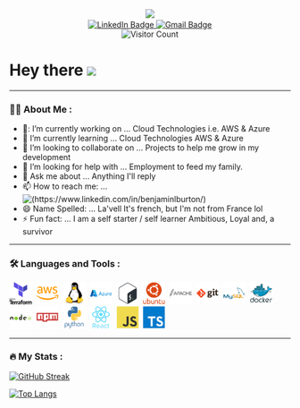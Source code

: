 <!--
**BenjaminBurton/BenjaminBurton** is a ✨ _special_ ✨ repository because its `README.md` (this file) appears on your GitHub profile.
-->

<div id="header" align="center">
<img src="https://media.giphy.com/media/3kPDmoWdBpQPNhCnUG/giphy.gif" width="100" /> 
</div>

<div id="badges" align="center">
  <a href="https://www.linkedin.com/in/benjaminlburton/">
    <img src="https://img.shields.io/badge/LinkedIn-blue?style=for-the-badge&logo=linkedin&logoColor=white" alt="LinkedIn Badge"/>
  </a>
  <a href="mailto:benjaminlburton@gmail.com">
    <img src="https://img.shields.io/badge/Gmail-red?style=for-the-badge&logo=gmail&logoColor=white" alt="Gmail Badge"/>
  </a>
</div>

<div align="center">
<img src="https://komarev.com/ghpvc/?username=BenjaminBurton&style=for-the-badge&color=blue" alt="Visitor Count" />
</div>
  
<h1>
  Hey there
  <img src="https://media.giphy.com/media/hvRJCLFzcasrR4ia7z/giphy.gif" width="30px"/>
</h1>

<!-- 
![Anurag's github stats](https://github-readme-stats.vercel.app/api?username=BenjaminBurton)
-->

---

### :man_technologist: About Me :

- 🔭: I’m currently working on ... Cloud Technologies i.e. AWS & Azure
- 🌱 I’m currently learning ... Cloud Technologies AWS & Azure
- 👯 I’m looking to collaborate on ... Projects to help me grow in my development
- 🤔 I’m looking for help with ... Employment to feed my family. 
- 💬 Ask me about ... Anything I'll reply
- 📫 How to reach me: ... ![(https://www.linkedin.com/in/benjaminlburton/)](https://img.shields.io/badge/LinkedIn-0077B5?style=for-the-badge&logo=linkedin&logoColor=white)
- 😄 Name Spelled: ... La'vell It's french, but I'm not from France lol
- ⚡ Fun fact: ... I am a self starter / self learner Ambitious, Loyal and, a survivor

---

### :hammer_and_wrench: Languages and Tools :
<div>
  <img src="https://raw.githubusercontent.com/devicons/devicon/1119b9f84c0290e0f0b38982099a2bd027a48bf1/icons/terraform/terraform-original-wordmark.svg" title="Terraform" alt="Terraform" width="40" height="40"/>&nbsp;
  <img src="https://github.com/devicons/devicon/blob/master/icons/amazonwebservices/amazonwebservices-plain-wordmark.svg" title="AWS" alt="AWS" width="40" height="40"/>&nbsp;
  <img src="https://raw.githubusercontent.com/devicons/devicon/1119b9f84c0290e0f0b38982099a2bd027a48bf1/icons/linux/linux-original.svg" title="Linux" alt="Linux" width="40" height="40"/>&nbsp;
  <img src="https://raw.githubusercontent.com/devicons/devicon/1119b9f84c0290e0f0b38982099a2bd027a48bf1/icons/azure/azure-original-wordmark.svg" title="Azure" alt="Azure" width="40" height="40"/>&nbsp;
  <img src="https://raw.githubusercontent.com/devicons/devicon/1119b9f84c0290e0f0b38982099a2bd027a48bf1/icons/bash/bash-original.svg" title="Bash" alt="Bash" width="40" height="40"/>&nbsp;
  <img src="https://raw.githubusercontent.com/devicons/devicon/1119b9f84c0290e0f0b38982099a2bd027a48bf1/icons/ubuntu/ubuntu-plain-wordmark.svg" title="Ubuntu" alt="Ubuntu" width="40" height="40"/>&nbsp;
  <img src="https://raw.githubusercontent.com/devicons/devicon/1119b9f84c0290e0f0b38982099a2bd027a48bf1/icons/apache/apache-line-wordmark.svg" title="Apache" alt="Apache" width="40" height="40"/>&nbsp;
  <img src="https://github.com/devicons/devicon/blob/master/icons/git/git-original-wordmark.svg" title="Git" **alt="Git" width="40" height="40"/>&nbsp;
  <img src="https://github.com/devicons/devicon/blob/master/icons/mysql/mysql-original-wordmark.svg" title="MySQL"  alt="MySQL" width="40" height="40"/>&nbsp;
  <img src="https://raw.githubusercontent.com/devicons/devicon/1119b9f84c0290e0f0b38982099a2bd027a48bf1/icons/docker/docker-original-wordmark.svg" title="Docker" alt="Docker" width="40" height="40"/>&nbsp;
  <img src="https://raw.githubusercontent.com/devicons/devicon/1119b9f84c0290e0f0b38982099a2bd027a48bf1/icons/nodejs/nodejs-original-wordmark.svg" title="Nodejs" **alt="Nodejs" width="40" height="40"/>&nbsp;
  <img src="https://raw.githubusercontent.com/devicons/devicon/1119b9f84c0290e0f0b38982099a2bd027a48bf1/icons/npm/npm-original-wordmark.svg" title="npm" **alt="npm" width="40" height="40"/>&nbsp;
  <img src="https://raw.githubusercontent.com/devicons/devicon/1119b9f84c0290e0f0b38982099a2bd027a48bf1/icons/python/python-original-wordmark.svg" title="Python" alt="Python" width="40" height="40"/>&nbsp;
  <img src="https://github.com/devicons/devicon/blob/master/icons/react/react-original-wordmark.svg" title="React" alt="React" width="40" height="40"/>&nbsp;
  <img src="https://github.com/devicons/devicon/blob/master/icons/javascript/javascript-original.svg" title="JavaScript" alt="JavaScript" width="40" height="40"/>&nbsp;
  <img src="https://raw.githubusercontent.com/devicons/devicon/1119b9f84c0290e0f0b38982099a2bd027a48bf1/icons/typescript/typescript-original.svg" title="TypeScript" alt="TypeScript" width="40" height="40"/>&nbsp;
</div>

---

### :fire: My Stats :
[![GitHub Streak](http://github-readme-streak-stats.herokuapp.com?user=BenjaminBurton&theme=dark&background=000000)](https://git.io/streak-stats)

[![Top Langs](https://github-readme-stats.vercel.app/api/top-langs/?username=BenjaminBurton&layout=compact&theme=vision-friendly-dark)](https://github.com/anuraghazra/github-readme-stats)




